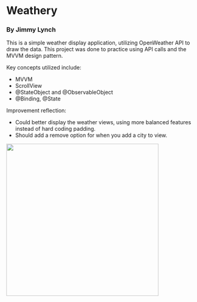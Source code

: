 # Weathery
### By Jimmy Lynch

This is a simple weather display application, utilizing OpenWeather API to draw the data. This project was done to practice using API calls and the MVVM design pattern.

Key concepts utilized include:
- MVVM
- ScrollView
- @StateObject and @ObservableObject
- @Binding, @State

Improvement reflection:
- Could better display the weather views, using more balanced features instead of hard coding padding.
- Should add a remove option for when you add a city to view.

<img src="https://github.com/jimmy-lynch/Weathery/blob/main/Weathery%20Recording.gif" width=400>
